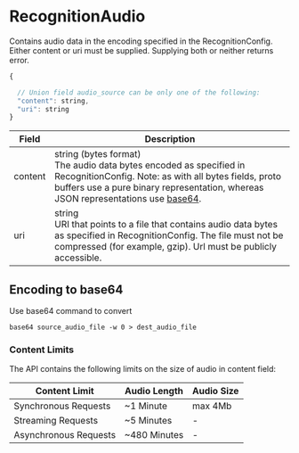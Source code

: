 # RecognitionAudio
Contains audio data in the encoding specified in the RecognitionConfig. Either content or uri must be supplied. Supplying both or neither returns error.

```js
{

  // Union field audio_source can be only one of the following:
  "content": string,
  "uri": string
}
```

| Field | Description  |
|---|---|
| content | string (bytes format) <br> The audio data bytes encoded as specified in RecognitionConfig. Note: as with all bytes fields, proto buffers use a pure binary representation, whereas JSON representations use [base64](https://en.wikipedia.org/wiki/Base64). |
| uri | string <br> URI that points to a file that contains audio data bytes as specified in RecognitionConfig. The file must not be compressed (for example, gzip). Url must be publicly accessible. |


## Encoding to base64
Use base64 command to convert
```shell
base64 source_audio_file -w 0 > dest_audio_file
```

### Content Limits

The API contains the following limits on the size of audio in content field:

| Content Limit	|Audio Length | Audio Size |
|---|---|---|
|Synchronous Requests	|~1 Minute | max 4Mb |
|Streaming Requests	| ~5 Minutes | - |
|Asynchronous Requests|	~480 Minutes | - |
